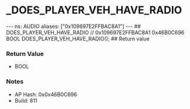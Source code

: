 # _DOES_PLAYER_VEH_HAVE_RADIO

--- ns: AUDIO aliases: ["0x109697E2FFBAC8A1"] --- ## DOES_PLAYER_VEH_HAVE_RADIO  // 0x109697E2FFBAC8A1 0x46B0C696 BOOL DOES_PLAYER_VEH_HAVE_RADIO();  ## Return value

### Return Value
* BOOL

### Notes
* AP Hash: 0x0x46B0C696
* Build: 811

